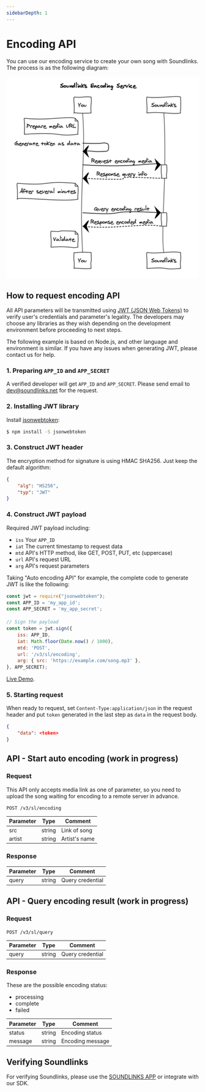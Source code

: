 ```yaml
---
sidebarDepth: 1
---
```


# Encoding API

You can use our encoding service to create your own song with Soundlinks. The process is as the following diagram:

![Soundlinks Encoding Service Diagram](./sequence.png)

## How to request encoding API

All API parameters will be transmitted using [JWT (JSON Web Tokens)](https://jwt.io/) to verify user's credentials and parameter's legality. The developers may choose any libraries as they wish depending on the development environment before proceeding to next steps.

The following example is based on Node.js, and other language and environment is similar. If you have any issues when generating JWT, please contact us for help.

### 1. Preparing `APP_ID` and `APP_SECRET`

A verified developer will get `APP_ID` and `APP_SECRET`. Please send email to [dev@soundlinks.net](mailto:dev@soundlinks.net) for the request.

### 2. Installing JWT library

Install [jsonwebtoken](https://github.com/auth0/node-jsonwebtoken):

```bash
$ npm install -S jsonwebtoken
```

### 3. Construct JWT header

The encryption method for signature is using HMAC SHA256. Just keep the default algorithm:

```json
{
    "alg": "HS256",
    "typ": "JWT"
}
```

### 4. Construct JWT payload

Required JWT payload including:

- `iss` Your `APP_ID`
- `iat` The current timestamp to request data
- `mtd` API's HTTP method, like GET, POST, PUT, etc (uppercase)
- `url` API's request URL
- `arg` API's request parameters

Taking "Auto encoding API" for example, the complete code to generate JWT is like the following:

```js
const jwt = require("jsonwebtoken");
const APP_ID = 'my_app_id';
const APP_SECRET = 'my_app_secret';

// Sign the payload
const token = jwt.sign({
    iss: APP_ID,
    iat: Math.floor(Date.now() / 1000),
    mtd: 'POST',
    url: '/v3/sl/encoding',
    arg: { src: 'https://example.com/song.mp3' },
}, APP_SECRET);
```

[Live Demo](https://runkit.com/wyudong/jwt-demo).

### 5. Starting request

When ready to request, set `Content-Type:application/json` in the request header and put `token` generated in the last step as `data` in the request body.

```json
{
    "data": <token>
}
```

## API - Start auto encoding (work in progress)

### Request

This API only accepts media link as one of parameter, so you need to upload the song waiting for encoding to a remote server in advance.

```
POST /v3/sl/encoding
```

| Parameter | Type | Comment |
| ----- | ---- | ---- |
| src | string | Link of song |
| artist | string | Artist's name |

### Response

| Parameter | Type | Comment |
| ----- | ---- | ---- |
| query | string | Query credential |

## API - Query encoding result (work in progress)

### Request

```
POST /v3/sl/query
```

| Parameter | Type | Comment |
| ----- | ---- | ---- |
| query | string | Query credential |

### Response

These are the possible encoding status:

- processing
- complete
- failed

| Parameter | Type | Comment |
| ----- | ---- | ---- |
| status | string | Encoding status |
| message | string | Encoding message |

## Verifying Soundlinks

For verifying Soundlinks, please use the [SOUNDLINKS APP](https://soundlinks.net/apps) or integrate with our SDK.
